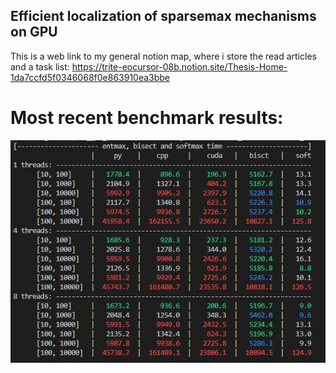 ## Efficient localization of sparsemax mechanisms on GPU

This is a web link to my general notion map, where i store the read articles and a task list:
https://trite-eocursor-08b.notion.site/Thesis-Home-1da7ccfd5f0346068f0e863910ea3bbe


# Most recent benchmark results: 

<img src="benchmark_unrolled_kernel1.JPG" />